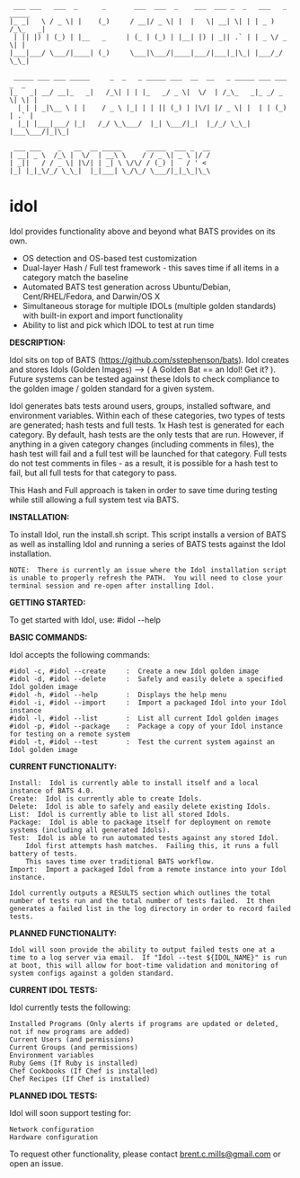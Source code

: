 
	 ___ ___   ___  _      _       ___  ___  _    ___  ___ _  _   ___   _ _____ 
	|_ _|   \ / _ \| |    (_)     / __|/ _ \| |  |   \| __| \| | | _ ) /_\_   _|
	 | || |) | (_) | |__   _     | (_ | (_) | |__| |) | _|| .` | | _ \/ _ \| |  
	|___|___/ \___/|____| (_)     \___|\___/|____|___/|___|_|\_| |___/_/ \_\_|  
	                                                                            
	 _____ ___ ___ _____     _  _   _ _____ ___  __  __   _ _____ ___ ___  _  _ 
	|_   _| __/ __|_   _|   /_\| | | |_   _/ _ \|  \/  | /_\_   _|_ _/ _ \| \| |
	  | | | _|\__ \ | |    / _ \ |_| | | || (_) | |\/| |/ _ \| |  | | (_) | .` |
	  |_| |___|___/ |_|   /_/ \_\___/  |_| \___/|_|  |_/_/ \_\_| |___\___/|_|\_|
	                                                                            
	 ___ ___    _   __  __ _____      _____  ___ _  __
	| __| _ \  /_\ |  \/  | __\ \    / / _ \| _ \ |/ /
	| _||   / / _ \| |\/| | _| \ \/\/ / (_) |   / ' < 
	|_| |_|_\/_/ \_\_|  |_|___| \_/\_/ \___/|_|_\_|\_\

idol
====

Idol provides functionality above and beyond what BATS provides on its own.

* OS detection and OS-based test customization
* Dual-layer Hash / Full test framework - this saves time if all items in a category match the baseline
* Automated BATS test generation across Ubuntu/Debian, Cent/RHEL/Fedora, and Darwin/OS X
* Simultaneous storage for multiple IDOLs (multiple golden standards) with built-in export and import functionality
* Ability to list and pick which IDOL to test at run time

**DESCRIPTION:**

Idol sits on top of BATS (https://github.com/sstephenson/bats).  Idol creates and stores Idols (Golden Images) --> ( A Golden Bat == an Idol!  Get it? ).  Future systems can be tested against these Idols to check compliance to the golden image / golden standard for a given system.

Idol generates bats tests around users, groups, installed software, and environment variables.  Within each of these categories, two types of tests are generated; hash tests and full tests.  1x Hash test is generated for each category.  By default, hash tests are the only tests that are run.  However, if anything in a given category changes (including comments in files), the hash test will fail and a full test will be launched for that category.  Full tests do not test comments in files - as a result, it is possible for a hash test to fail, but all full tests for that category to pass.

This Hash and Full approach is taken in order to save time during testing while still allowing a full system test via BATS.


**INSTALLATION:**

To install Idol, run the install.sh script.  This script installs a version of BATS as well as installing Idol and running a series of BATS tests against the Idol installation.

	NOTE:  There is currently an issue where the Idol installation script is unable to properly refresh the PATH.  You will need to close your terminal session and re-open after installing Idol.


**GETTING STARTED:**

To get started with Idol, use:
	#idol --help


**BASIC COMMANDS:**

Idol accepts the following commands:

	#idol -c, #idol --create     :  Create a new Idol golden image
	#idol -d, #idol --delete     :  Safely and easily delete a specified Idol golden image
	#idol -h, #idol --help       :  Displays the help menu
	#idol -i, #idol --import     :  Import a packaged Idol into your Idol instance
	#idol -l, #idol --list       :  List all current Idol golden images
	#idol -p, #idol --package    :  Package a copy of your Idol instance for testing on a remote system
	#idol -t, #idol --test       :  Test the current system against an Idol golden image


**CURRENT FUNCTIONALITY:**

	Install:  Idol is currently able to install itself and a local instance of BATS 4.0.
	Create:  Idol is currently able to create Idols.  
	Delete:  Idol is able to safely and easily delete existing Idols.
	List:  Idol is currently able to list all stored Idols.
	Package:  Idol is able to package itself for deployment on remote systems (including all generated Idols).
	Test:  Idol is able to run automated tests against any stored Idol.
		Idol first attempts hash matches.  Failing this, it runs a full battery of tests.  
		This saves time over traditional BATS workflow.
	Import:  Import a packaged Idol from a remote instance into your Idol instance.

	Idol currently outputs a RESULTS section which outlines the total number of tests run and the total number of tests failed.  It then generates a failed list in the log directory in order to record failed tests.

**PLANNED FUNCTIONALITY:**
	
	Idol will soon provide the ability to output failed tests one at a time to a log server via email.  If "Idol --test ${IDOL_NAME}" is run at boot, this will allow for boot-time validation and monitoring of system configs against a golden standard.

**CURRENT IDOL TESTS:**

  Idol currently tests the following:
  
	Installed Programs (Only alerts if programs are updated or deleted, not if new programs are added)
	Current Users (and permissions)
	Current Groups (and permissions)
	Environment variables
	Ruby Gems (If Ruby is installed)
	Chef Cookbooks (If Chef is installed)
	Chef Recipes (If Chef is installed)

**PLANNED IDOL TESTS:**

  Idol will soon support testing for:
  
	Network configuration
	Hardware configuration

To request other functionality, please contact brent.c.mills@gmail.com or open an issue.
